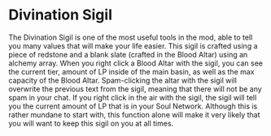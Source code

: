 # Divination Sigil

The Divination Sigil is one of the most useful tools in the mod, able to tell you many values that will make your life easier. This sigil is crafted using a piece of redstone and a blank slate (crafted in the Blood Altar) using an alchemy array.
When you right click a Blood Altar with the sigil, you can see the current tier, amount of LP inside of the main basin, as well as the max capacity of the Blood Altar. Spam-clicking the altar with the sigil will overwrite the previous text from the sigil, meaning that there will not be any spam in your chat.
If you right click in the air with the sigil, the sigil will tell you the current amount of LP that is in your Soul Network. Although this is rather mundane to start with, this function alone will make it very likely that you will want to keep this sigil on you at all times.
